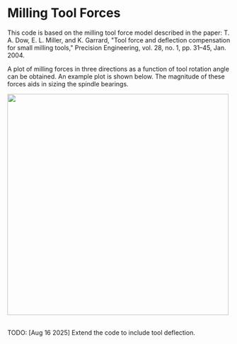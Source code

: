 # Milling Tool Forces

This code is based on the milling tool force model described in the paper:
T. A. Dow, E. L. Miller, and K. Garrard, "Tool force and deflection compensation for small milling tools," Precision Engineering, vol. 28, no. 1, pp. 31–45, Jan. 2004.

A plot of milling forces in three directions as a function of tool rotation angle can be obtained. An example plot is shown below. The magnitude of these forces aids in sizing the spindle bearings.<br>

<img src="https://github.com/user-attachments/assets/6d5c7e75-af66-4737-8f86-9e175a7cd919" width="500" /><br><br>      

TODO: [Aug 16 2025]   Extend the code to include tool deflection.


